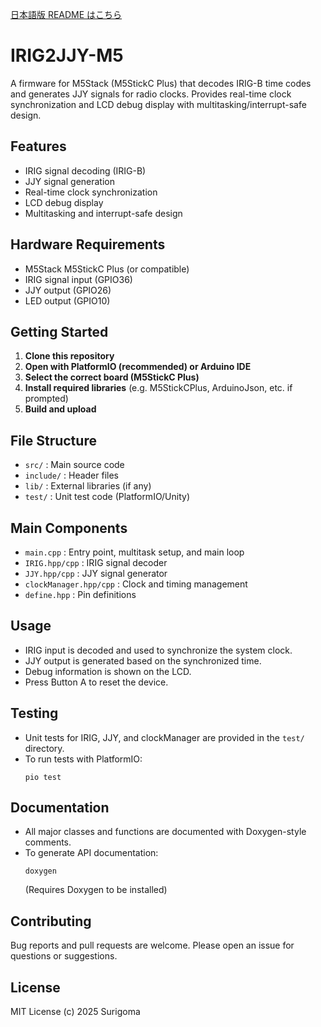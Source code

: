 [日本語版 README はこちら](README.ja.md)

# IRIG2JJY-M5

A firmware for M5Stack (M5StickC Plus) that decodes IRIG-B time codes and generates JJY signals for radio clocks. Provides real-time clock synchronization and LCD debug display with multitasking/interrupt-safe design.

## Features

- IRIG signal decoding (IRIG-B)
- JJY signal generation
- Real-time clock synchronization
- LCD debug display
- Multitasking and interrupt-safe design

## Hardware Requirements

- M5Stack M5StickC Plus (or compatible)
- IRIG signal input (GPIO36)
- JJY output (GPIO26)
- LED output (GPIO10)

## Getting Started

1. **Clone this repository**
2. **Open with PlatformIO (recommended) or Arduino IDE**
3. **Select the correct board (M5StickC Plus)**
4. **Install required libraries** (e.g. M5StickCPlus, ArduinoJson, etc. if prompted)
5. **Build and upload**

## File Structure

- `src/` : Main source code
- `include/` : Header files
- `lib/` : External libraries (if any)
- `test/` : Unit test code (PlatformIO/Unity)

## Main Components

- `main.cpp` : Entry point, multitask setup, and main loop
- `IRIG.hpp/cpp` : IRIG signal decoder
- `JJY.hpp/cpp` : JJY signal generator
- `clockManager.hpp/cpp` : Clock and timing management
- `define.hpp` : Pin definitions

## Usage

- IRIG input is decoded and used to synchronize the system clock.
- JJY output is generated based on the synchronized time.
- Debug information is shown on the LCD.
- Press Button A to reset the device.

## Testing

- Unit tests for IRIG, JJY, and clockManager are provided in the `test/` directory.
- To run tests with PlatformIO:
  ```
  pio test
  ```

## Documentation

- All major classes and functions are documented with Doxygen-style comments.
- To generate API documentation:
  ```
  doxygen
  ```
  (Requires Doxygen to be installed)

## Contributing

Bug reports and pull requests are welcome. Please open an issue for questions or suggestions.

## License

MIT License (c) 2025 Surigoma
